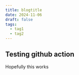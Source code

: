 ```yaml
---
title: blogtitle
date: 2024-11-06
draft: false
tags:
  - tag1
  - tag2
---
```


## Testing github action

Hopefully this works

